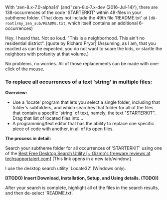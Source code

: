 With 'zen-8.x-7.0-alpha14' (and 'zen-8.x-7.x-dev (2016-Jul-14)'), there are 138-occurrences of the code 'STARTERKIT' within 48-files in your subtheme folder. (That does not include the 49th file 'README.txt' at `[d8-root]/my_zen_sub/README.txt`, which itself contains an additional 6-occurrences)

Hey. I heard that. Not so loud. "This is a neighborhood. This ain't no residential district". \[quote by Richard Pryor\] (Assuming, as I am, that you reacted as can be expected, you do not want to scare the kids, or startle the neighbors with profanity at that volume.)

No problems, no worries. All of those replacements can be made with one-click of the mouse.

### To replace all occurrences of a text 'string' in multiple files:

**Overview:**

* Use a 'locate' program that lets you select a single folder, including that folder's subfolders, and which searches that folder for all of the files that contain a specific 'string' of text, namely, the text "STARTERKIT".  
Drag that list of located files into...
* A programming/text editor that has the ability to replace one specific piece of code with another, in all of its open files.

**The process in detail:**

Search your subtheme folder for all occurrences of 'STARTERKIT' using one of the [Best Free Desktop Search Utility \[\~ Gizmo's freeware reviews at techsupportalert.com\]](http://www.techsupportalert.com/best-free-desktop-search-utility.htm "   This link opens in a new tab/window.  ~ [domain/url] ") (This link opens in a new tab/window.).

I use the desktop search utility 'Locate32' (Windows only).

**\[(TODO) Insert Download, Installation, Setup, and Using details. (TODO)\]**

After your search is complete, highlight all of the files in the search results, and then de-select 'README.txt'.